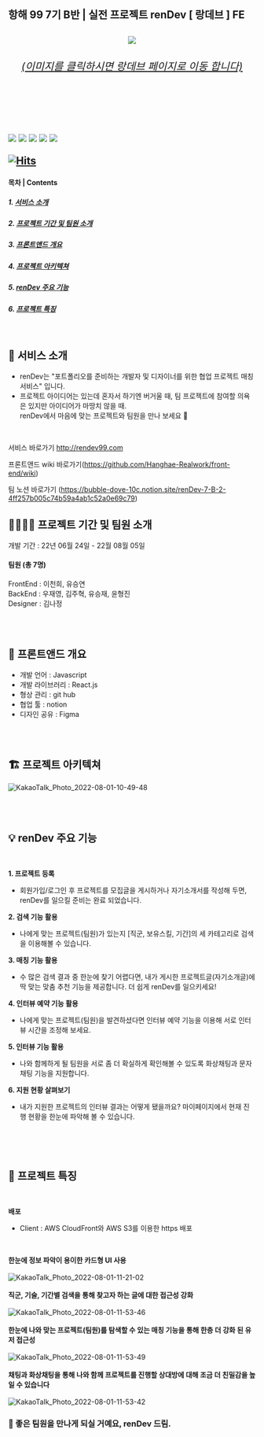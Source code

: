 <h2><b>항해 99 7기 B반 | 실전 프로젝트 renDev [ 랑데브 ] FE </b><h2>
 
<div align="center">
<a align="center" href="https://rendev99.com"><img src="https://user-images.githubusercontent.com/103410051/182140573-62a62e72-15f0-4ab4-8297-2f082b8af344.png"/><h6>(이미지를 클릭하시면 랑데브 페이지로 이동 합니다)</h6></a>
 </div>
<br/>

<br/>

<p>
<img src="https://img.shields.io/badge/React-61dafb?style=flat-square&logo=React&logoColor=303032"/>
<img src="https://img.shields.io/badge/Redux-764abc?style=flat-square&logo=Redux&logoColor=white"/>
<img src="https://img.shields.io/badge/JavaScript-F7DF1E?style=flat-square&logo=JavaScript&logoColor=303032"/>
<img src="https://img.shields.io/badge/styledcomponents-db7093?style=flat-square&logo=styledcomponents&logoColor=white"/>
<img src="https://img.shields.io/badge/AmazonAWS-569a31?style=flat-square&logo=AmazoneAWS&logoColor=303032"/>
</p>
 
 
[![Hits](https://hits.seeyoufarm.com/api/count/incr/badge.svg?url=https%3A%2F%2Fgithub.com%2FHanghae-Realwork%2Ffront-end%2Ftree%2Fmain%2Freal_project&count_bg=%234E8FC7&title_bg=%23555555&icon=&icon_color=%23E7E7E7&title=hits&edge_flat=true)](https://hits.seeyoufarm.com)
 

#### 목차 | Contents
##### 1. [서비스 소개](#-서비스-소개)
##### 2. [프로젝트 기간 및 팀원 소개](#-프로젝트-기간-및-팀원-소개)
##### 3. [프론트앤드 개요](#-프론트앤드-개요)
##### 4. [프로젝트 아키텍쳐](#-프로젝트-아키텍쳐)
##### 5. [renDev 주요 기능](#-renDev-주요-기능)
##### 6. [프로젝트 특징](#-프로젝트-특징)
 
<br/>



## **🚀 서비스 소개**  
* renDev는 "포트폴리오를 준비하는 개발자 및 디자이너를 위한 협업 프로젝트 매칭 서비스" 입니다. <br/>
* 프로젝트 아이디어는 있는데 혼자서 하기엔 버거울 때, 팀 프로젝트에 참여할 의욕은 있지만 아이디어가 마땅치 않을 때. <br/>
 renDev에서 마음에 맞는 프로젝트와 팀원을 만나 보세요 🙂

<br/>
 
서비스 바로가기 http://rendev99.com
<br/>

프론트앤드 wiki 바로가기(https://github.com/Hanghae-Realwork/front-end/wiki)
<br/>

팀 노션 바로가기 (https://bubble-dove-10c.notion.site/renDev-7-B-2-4ff257b005c74b59a4ab1c52a0e69c79)


## **👨‍🚀👩‍🚀 프로젝트 기간 및 팀원 소개**

개발 기간 : 22년 06월 24일 - 22월 08월 05일 <br/>
#### 팀원 (총 7명) <br/> 
FrontEnd : 이천희, 유승연 <br/>
BackEnd : 우재영, 김주혁, 유승재, 윤형진 <br/>
Designer : 김나정<br/>

<br/>
<br/>

## **🌌 프론트앤드 개요**

- 개발 언어 : Javascript<br/>
- 개발 라이브러리 : React.js<br/>
- 형상 관리 : git hub<br/>
- 협업 툴 : notion<br/>
- 디자인 공유 : Figma<br/>
 
<br/>
<br/>


## **🏗 프로젝트 아키텍쳐**
![KakaoTalk_Photo_2022-08-01-10-49-48](https://user-images.githubusercontent.com/103410051/182057279-4ad66097-6fab-4499-adc0-ea3461014af7.png)


<br/>
<br/>
 

## **💡 renDev 주요 기능**
<br/>

**1. 프로젝트 등록**     

 - 회원가입/로그인 후 프로젝트를 모집글을 게시하거나 자기소개서를 작성해 두면, renDev를 일으킬 준비는 완료 되었습니다.

**2. 검색 기능 활용**     

 - 나에게 맞는 프로젝트(팀원)가 있는지 [직군, 보유스킬, 기간]의 세 카테고리로 검색을 이용해볼 수 있습니다. 

**3. 매칭 기능 활용** 

 - 수 많은 검색 결과 중 한눈에 찾기 어렵다면, 내가 게시한 프로젝트글(자기소개글)에 딱 맞는 맞춤 추천 기능을 제공합니다. 더 쉽게 renDev를 일으키세요!

**4. 인터뷰 예약 기능 활용**      

 - 나에게 맞는 프로젝트(팀원)을 발견하셨다면 인터뷰 예약 기능을 이용해 서로 인터뷰 시간을 조정해 보세요.

**5. 인터뷰 기능 활용**

- 나와 함께하게 될 팀원을 서로 좀 더 확실하게 확인해볼 수 있도록 화상채팅과 문자 채팅 기능을 지원합니다.

**6. 지원 현황 살펴보기**      

 - 내가 지원한 프로젝트의 인터뷰 결과는 어떻게 됐을까요? 마이페이지에서 현재 진행 현황을 한눈에 파악해 볼 수 있습니다.
 
<br/>
<br/>
<br/>


## **🔧 프로젝트 특징**
<br/>

**배포**
<br/>
- Client : AWS CloudFront와 AWS S3를 이용한 https 배포 
<br/>

**한눈에 정보 파악이 용이한 카드형 UI 사용**
<br/>
<br/>
![KakaoTalk_Photo_2022-08-01-11-21-02](https://user-images.githubusercontent.com/103410051/182060031-49634943-e727-471f-832b-0e5acd7af07b.png)
<br/>
<br/>
**직군, 기술, 기간별 검색을 통해 찾고자 하는 글에 대한 접근성 강화**
<br/>
<br/>
![KakaoTalk_Photo_2022-08-01-11-53-46](https://user-images.githubusercontent.com/103410051/182063128-0e49d72b-c550-4cdd-801c-8f4295283e10.png)
<br/>
<br/>
**한눈에 나와 맞는 프로젝트(팀원)를 탐색할 수 있는 매칭 기능을 통해 한층 더 강화 된 유저 접근성**
<br/>
<br/>
![KakaoTalk_Photo_2022-08-01-11-53-49](https://user-images.githubusercontent.com/103410051/182063125-6bb7ddce-d81e-42ae-9d58-75761863df98.png)
<br/>
<br/>
**채팅과 화상채팅을 통해 나와 함께 프로젝트를 진행할 상대방에 대해 조금 더 친밀감을 높일 수 있습니다**
<br/>
<br/>
![KakaoTalk_Photo_2022-08-01-11-53-42](https://user-images.githubusercontent.com/103410051/182063129-0c8d5757-42f6-4b0e-9e56-6cbd445162aa.png)




### 🎁 좋은 팀원을 만나게 되실 거예요, renDev 드림.

